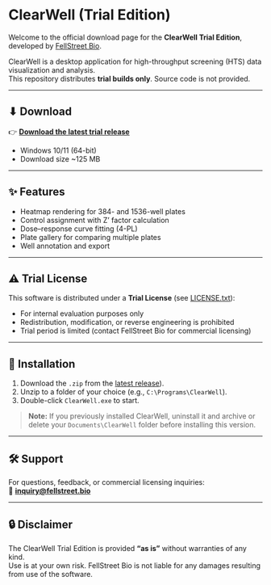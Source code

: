 # ClearWell (Trial Edition)

Welcome to the official download page for the **ClearWell Trial Edition**, developed by [FellStreet Bio](https://fellstreet.bio).

ClearWell is a desktop application for high-throughput screening (HTS) data visualization and analysis.  
This repository distributes **trial builds only**. Source code is not provided.

---

## ⬇ Download

👉 [**Download the latest trial release**](https://github.com/FellStreet/ClearWell-Trial/releases/download/v1.0.24/ClearWell-1.0.26.zip)

- Windows 10/11 (64-bit)  
- Download size ~125 MB  

---

## ✨ Features

- Heatmap rendering for 384- and 1536-well plates  
- Control assignment with Z’ factor calculation  
- Dose–response curve fitting (4-PL)  
- Plate gallery for comparing multiple plates  
- Well annotation and export  

---

## ⚠️ Trial License

This software is distributed under a **Trial License** (see [LICENSE.txt](./LICENSE.txt)):  
- For internal evaluation purposes only  
- Redistribution, modification, or reverse engineering is prohibited  
- Trial period is limited (contact FellStreet Bio for commercial licensing)  

---

## 🚀 Installation

1. Download the `.zip` from the [latest release](https://github.com/FellStreet/ClearWell-Trial/releases/download/v1.0.24/ClearWell-1.0.26.zip)).  
2. Unzip to a folder of your choice (e.g., `C:\Programs\ClearWell`).  
3. Double-click `ClearWell.exe` to start.  

> **Note:** If you previously installed ClearWell, uninstall it and archive or delete your `Documents\ClearWell` folder before installing this version.

---

## 🛠 Support

For questions, feedback, or commercial licensing inquiries:  
📧 **inquiry@fellstreet.bio**

---

## 🔒 Disclaimer

The ClearWell Trial Edition is provided **“as is”** without warranties of any kind.  
Use is at your own risk. FellStreet Bio is not liable for any damages resulting from use of the software.
